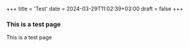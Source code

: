 +++
title = 'Test'
date = 2024-03-29T11:02:39+03:00
draft = false
+++

### This is a test page

This is a test page
